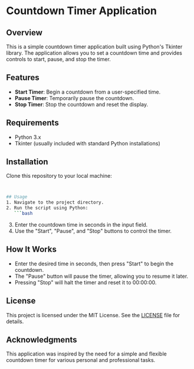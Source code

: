 # Countdown Timer Application

## Overview
This is a simple countdown timer application built using Python's Tkinter library. The application allows you to set a countdown time and provides controls to start, pause, and stop the timer.

## Features
- **Start Timer**: Begin a countdown from a user-specified time.
- **Pause Timer**: Temporarily pause the countdown.
- **Stop Timer**: Stop the countdown and reset the display.

## Requirements
- Python 3.x
- Tkinter (usually included with standard Python installations)

## Installation
Clone this repository to your local machine:
```bash


## Usage
1. Navigate to the project directory.
2. Run the script using Python:
   ```bash

   ```
3. Enter the countdown time in seconds in the input field.
4. Use the "Start", "Pause", and "Stop" buttons to control the timer.

## How It Works
- Enter the desired time in seconds, then press "Start" to begin the countdown.
- The "Pause" button will pause the timer, allowing you to resume it later.
- Pressing "Stop" will halt the timer and reset it to 00:00:00.

## License
This project is licensed under the MIT License. See the [LICENSE](LICENSE) file for details.

## Acknowledgments
This application was inspired by the need for a simple and flexible countdown timer for various personal and professional tasks.